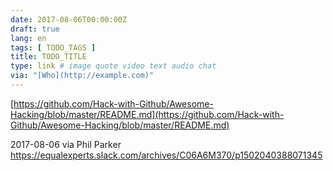 ```yaml
---
date: 2017-08-06T00:00:00Z
draft: true
lang: en
tags: [ TODO_TAGS ]
title: TODO_TITLE
type: link # image quote video text audio chat
via: "[Who](http://example.com)"
---
```



[https://github.com/Hack-with-Github/Awesome-Hacking/blob/master/README.md](https://github.com/Hack-with-Github/Awesome-Hacking/blob/master/README.md)

2017-08-06 via Phil Parker
https://equalexperts.slack.com/archives/C06A6M370/p1502040388071345
